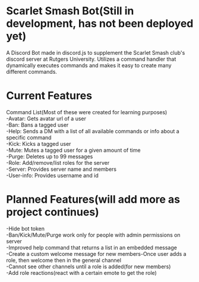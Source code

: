 # Scarlet Smash Bot(Still in development, has not been deployed yet)
A Discord Bot made in discord.js to supplement the Scarlet Smash club's discord server at Rutgers University. Utilizes a command handler that dynamically executes commands and makes it easy to create many different commands.



# Current Features<br /> 
Command List(Most of these were created for learning purposes)<br /> 
-Avatar: Gets avatar url of a user<br />
-Ban: Bans a tagged user<br />
-Help: Sends a DM with a list of all available commands or info about a specific command<br />
-Kick: Kicks a tagged user<br />
-Mute: Mutes a tagged user for a given amount of time<br />
-Purge: Deletes up to 99 messages<br />
-Role: Add/remove/list roles for the server<br />
-Server: Provides server name and members<br />
-User-info: Provides username and id<br />

# Planned Features(will add more as project continues)<br /> 
-Hide bot token<br />
-Ban/Kick/Mute/Purge work only for people with admin permissions on server<br />
-Improved help command that returns a list in an embedded message<br />
-Create a custom welcome message for new members-Once user adds a role, then welcome then in the general channel<br />
-Cannot see other channels until a role is added(for new members)<br />
-Add role reactions(react with a certain emote to get the role)<br />


